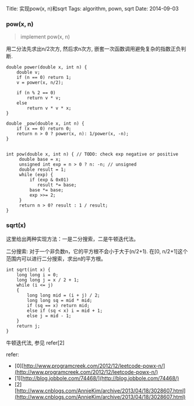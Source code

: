Title: 实现pow(x, n)和sqrt
Tags: algorithm, pown, sqrt
Date: 2014-09-03

### pow(x, n)
>implement pow(x, n)

用二分法先求出n/2次方, 然后求n次方, 嵌套一次函数调用避免复杂的指数正负判断.

    double power(double x, int n) {
        double v;
        if (n == 0) return 1;
        v = power(x, n/2);

        if (n % 2 == 0)
            return v * v;
        else
            return v * v * x;
    }

    double _pow(double x, int n) {
        if (x == 0) return 0;
        return n > 0 ? power(x, n): 1/power(x, -n);
    }


    int pow(double x, int n) { // TODO: check exp negative or positive
         double base = x;
         unsigned int exp = n > 0 ? n: -n; // unsigned
         double result = 1;
         while (exp) {
             if (exp & 0x01)
                result *= base;
             base *= base;
             exp >>= 2;
         }
         return n > 0? result : 1 / result;
    }


### sqrt(x) 

这里给出两种实现方法：一是二分搜索，二是牛顿迭代法。

二分搜索: 对于一个非负数n，它的平方根不会小于大于(n/2+1). 在[0, n/2+1]这个范围内可以进行二分搜索，求出n的平方根。

    int sqrt(int x) {
        long long i = 0;
        long long j = x / 2 + 1;
        while (i <= j)
        {
            long long mid = (i + j) / 2;
            long long sq = mid * mid;
            if (sq == x) return mid;
            else if (sq < x) i = mid + 1;
            else j = mid - 1;
        }
        return j;
    }

牛顿迭代法, 参见 refer[2]

refer:

- [0][http://www.programcreek.com/2012/12/leetcode-powx-n/](http://www.programcreek.com/2012/12/leetcode-powx-n/)
- [1][http://blog.jobbole.com/74468/](http://blog.jobbole.com/74468/)
- [2][http://www.cnblogs.com/AnnieKim/archive/2013/04/18/3028607.html](http://www.cnblogs.com/AnnieKim/archive/2013/04/18/3028607.html)
